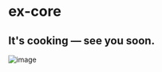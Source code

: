 # ex-core

## It's cooking — see you soon.
![image](https://github.com/user-attachments/assets/9abd1e0a-1cce-4ba5-9f1c-e7ce51d08048)
